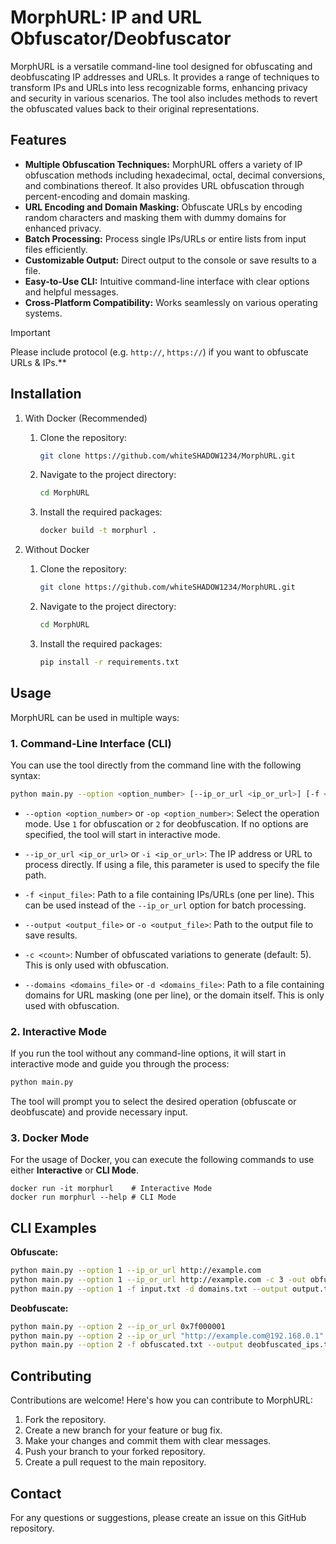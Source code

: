 # MorphURL: IP and URL Obfuscator/Deobfuscator

MorphURL is a versatile command-line tool designed for obfuscating and deobfuscating IP addresses and URLs. It provides a range of techniques to transform IPs and URLs into less recognizable forms, enhancing privacy and security in various scenarios.  The tool also includes methods to revert the obfuscated values back to their original representations.

## Features

* **Multiple Obfuscation Techniques:** MorphURL offers a variety of IP obfuscation methods including hexadecimal, octal, decimal conversions, and combinations thereof. It also provides URL obfuscation through percent-encoding and domain masking.
* **URL Encoding and Domain Masking:** Obfuscate URLs by encoding random characters and masking them with dummy domains for enhanced privacy.
* **Batch Processing:**  Process single IPs/URLs or entire lists from input files efficiently.
* **Customizable Output:**  Direct output to the console or save results to a file.
* **Easy-to-Use CLI:**  Intuitive command-line interface with clear options and helpful messages.
* **Cross-Platform Compatibility:** Works seamlessly on various operating systems.

> [!IMPORTANT]
> Please include protocol (e.g. `http://`, `https://`) if you want to obfuscate URLs & IPs.**


## Installation
1. With Docker (Recommended)
   1. Clone the repository:
      ```bash
      git clone https://github.com/whiteSHADOW1234/MorphURL.git
      ```
   2. Navigate to the project directory:
      ```bash
      cd MorphURL
      ```
   3. Install the required packages:
      ```bash
      docker build -t morphurl .
      ```   


1. Without Docker
   1. Clone the repository:
      ```bash
      git clone https://github.com/whiteSHADOW1234/MorphURL.git
      ```
   2. Navigate to the project directory:
      ```bash
      cd MorphURL
      ```
   3. Install the required packages:
      ```bash
      pip install -r requirements.txt
      ```

## Usage
MorphURL can be used in multiple ways:

### 1. Command-Line Interface (CLI)

You can use the tool directly from the command line with the following syntax:

```bash
python main.py --option <option_number> [--ip_or_url <ip_or_url>] [-f <input_file>] [--output <output_file>] [-c <count>] [-d <domains_file>]
```

*   `--option <option_number>` or `-op <option_number>`: Select the operation mode. Use `1` for obfuscation or `2` for deobfuscation. If no options are specified, the tool will start in interactive mode.

*   `--ip_or_url <ip_or_url>` or `-i <ip_or_url>`: The IP address or URL to process directly. If using a file, this parameter is used to specify the file path.

*   `-f <input_file>`: Path to a file containing IPs/URLs (one per line). This can be used instead of the `--ip_or_url` option for batch processing.

*   `--output <output_file>` or `-o <output_file>`: Path to the output file to save results.

*   `-c <count>`: Number of obfuscated variations to generate (default: 5). This is only used with obfuscation.

*   `--domains <domains_file>` or `-d <domains_file>`: Path to a file containing domains for URL masking (one per line), or the domain itself. This is only used with obfuscation.

### 2. Interactive Mode

If you run the tool without any command-line options, it will start in interactive mode and guide you through the process:

```bash
python main.py
```

The tool will prompt you to select the desired operation (obfuscate or deobfuscate) and provide necessary input.

### 3. Docker Mode
For the usage of Docker, you can execute the following commands to use either **Interactive** or **CLI Mode**.
```
docker run -it morphurl    # Interactive Mode
docker run morphurl --help # CLI Mode
```

## CLI Examples

**Obfuscate:**

```bash
python main.py --option 1 --ip_or_url http://example.com
python main.py --option 1 --ip_or_url http://example.com -c 3 -out obfuscated.txt
python main.py --option 1 -f input.txt -d domains.txt --output output.txt
```

**Deobfuscate:**

```bash
python main.py --option 2 --ip_or_url 0x7f000001
python main.py --option 2 --ip_or_url "http://example.com@192.168.0.1" --output deobfuscated.txt
python main.py --option 2 -f obfuscated.txt --output deobfuscated_ips.txt
```

## Contributing

Contributions are welcome! Here's how you can contribute to MorphURL:

1. Fork the repository.
2. Create a new branch for your feature or bug fix.
3. Make your changes and commit them with clear messages.
4. Push your branch to your forked repository.
5. Create a pull request to the main repository.

## Contact

For any questions or suggestions, please create an issue on this GitHub repository.
